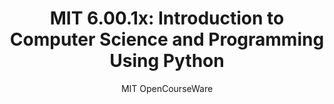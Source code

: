 ---
id: mit-intro-cs
title: "MIT 6.00.1x: Introduction to Computer Science and Programming Using Python"
description: "An introduction to computer science as a tool to solve real-world analytical problems using Python 3.5. This course is aimed at students with little or no programming experience."
url: "https://www.edx.org/course/introduction-to-computer-science-and-programming-7"
thumbnail: "https://prod-discovery.edx-cdn.org/media/course/image/da1b2400-322b-459b-97b0-0c557f05d017.small.jpeg"
author: "MIT OpenCourseWare"
category: "Computer Science"
difficulty: "beginner"
duration: "9 weeks"
publishDate: "2022-01-01"
lastUpdated: "2024-08-15"
tags: ["python", "algorithms", "computational thinking", "problem solving"]
language: "en"
isPaid: false
rating: 4.7
platform: "edX"
---